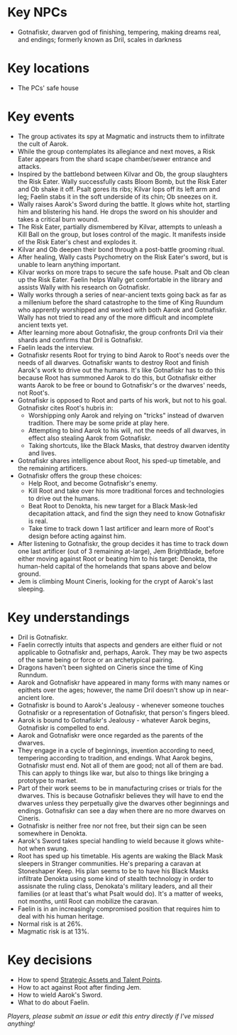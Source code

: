 # Key NPCs

- Gotnafiskr, dwarven god of finishing, tempering, making dreams real, and endings; formerly known as Dril, scales in darkness

# Key locations

- The PCs' safe house

# Key events

- The group activates its spy at Magmatic and instructs them to infiltrate the cult of Aarok.
- While the group contemplates its allegiance and next moves, a Risk Eater appears from the shard scape chamber/sewer entrance and attacks.
- Inspired by the battlebond between Kilvar and Ob, the group slaughters the Risk Eater. Wally successfully casts Bloom Bomb, but the Risk Eater and Ob shake it off. Psalt gores its ribs; Kilvar lops off its left arm and leg; Faelin stabs it in the soft underside of its chin; Ob sneezes on it.
- Wally raises Aarok's Sword during the battle. It glows white hot, startling him and blistering his hand. He drops the sword on his shoulder and takes a critical burn wound.
- The Risk Eater, partially dismembered by Kilvar, attempts to unleash a Kill Ball on the group, but loses control of the magic. It manifests inside of the Risk Eater's chest and explodes it.
- Kilvar and Ob deepen their bond through a post-battle grooming ritual.
- After healing, Wally casts Psychometry on the Risk Eater's sword, but is unable to learn anything important.
- Kilvar works on more traps to secure the safe house. Psalt and Ob clean up the Risk Eater. Faelin helps Wally get comfortable in the library and assists Wally with his research on Gotnafiskr.
- Wally works through a series of near-ancient texts going back as far as a millenium before the shard catastrophe to the time of King Ruundum who apprently worshipped and worked with both Aarok and Gotnafiskr. Wally has not tried to read any of the more difficult and incomplete ancient texts yet.
- After learning more about Gotnafiskr, the group confronts Dril via their shards and confirms that Dril is Gotnafiskr.
- Faelin leads the interview.
- Gotnafiskr resents Root for trying to bind Aarok to Root's needs over the needs of all dwarves. Gotnafiskr wants to destroy Root and finish Aarok's work to drive out the humans. It's like Gotnafiskr has to do this because Root has summoned Aarok to do this, but Gotnafiskr either wants Aarok to be free or bound to Gotnafiskr's or the dwarves' needs, not Root's.
- Gotnafiskr is opposed to Root and parts of his work, but not to his goal. Gotnafiskr cites Root's hubris in:
  - Worshipping only Aarok and relying on "tricks" instead of dwarven tradition. There may be some pride at play here.
  - Attempting to bind Aarok to his will, not the needs of all dwarves, in effect also stealing Aarok from Gotnafiskr.
  - Taking shortcuts, like the Black Masks, that destroy dwarven identity and lives.
- Gotnafiskr shares intelligence about Root, his sped-up timetable, and the remaining artificers.
- Gotnafiskr offers the group these choices:
  - Help Root, and become Gotnafiskr's enemy.
  - Kill Root and take over his more traditional forces and technologies to drive out the humans.
  - Beat Root to Denokta, his new target for a Black Mask-led decapitation attack, and find the sign they need to know Gotnafiskr is real.
  - Take time to track down 1 last artificer and learn more of Root's design before acting against him.
- After listening to Gotnafiskr, the group decides it has time to track down one last artificer (out of 3 remaining at-large), Jem Brightblade, before either moving against Root or beating him to his target: Denokta, the human-held capital of the homelands that spans above and below ground.
- Jem is climbing Mount Cineris, looking for the crypt of Aarok's last sleeping.

# Key understandings

- Dril is Gotnafiskr.
- Faelin correctly intuits that aspects and genders are either fluid or not applicable to Gotnafiskr and, perhaps, Aarok. They may be two aspects of the same being or force or an archetypical pairing.
- Dragons haven't been sighted on Cineris since the time of King Runndum.
- Aarok and Gotnafiskr have appeared in many forms with many names or epithets over the ages; however, the name Dril doesn't show up in near-ancient lore.
- Gotnafiskr is bound to Aarok's Jealousy - whenever someone touches Gotnafiskr or a representation of Gotnafiskr, that person's fingers bleed.
- Aarok is bound to Gotnafiskr's Jealousy - whatever Aarok begins, Gotnafiskr is compelled to end.
- Aarok and Gotnafiskr were once regarded as the parents of the dwarves.
- They engage in a cycle of beginnings, invention according to need, tempering according to tradition, and endings. What Aarok begins, Gotnafiskr must end. Not all of them are good; not all of them are bad. This can apply to things like war, but also to things like bringing a prototype to market.
- Part of their work seems to be in manufacturing crises or trials for the dwarves. This is because Gotnafiskr believes they will have to end the dwarves unless they perpetually give the dwarves other beginnings and endings. Gotnafiskr can see a day when there are no more dwarves on Cineris.
- Gotnafiskr is neither free nor not free, but their sign can be seen somewhere in Denokta.
- Aarok's Sword takes special handling to wield because it glows white-hot when swung.
- Root has sped up his timetable. His agents are waking the Black Mask sleepers in Stranger communities. He's preparing a caravan at Stoneshaper Keep. His plan seems to be to have his Black Masks infiltrate Denokta using some kind of stealth technology in order to assisnate the ruling class, Denokata's military leaders, and all their families (or at least that's what Psalt would do). It's a matter of weeks, not months, until Root can mobilize the caravan.
- Faelin is in an increasingly compromised position that requires him to deal with his human heritage.
- Normal risk is at 26%.
- Magmatic risk is at 13%.

# Key decisions

- How to spend [Strategic Assets and Talent Points](https://github.com/chadsansing/cineris-campaign/issues/16).
- How to act against Root after finding Jem.
- How to wield Aarok's Sword.
- What to do about Faelin.

*Players, please submit an issue or edit this entry directly if I've missed anything!*
